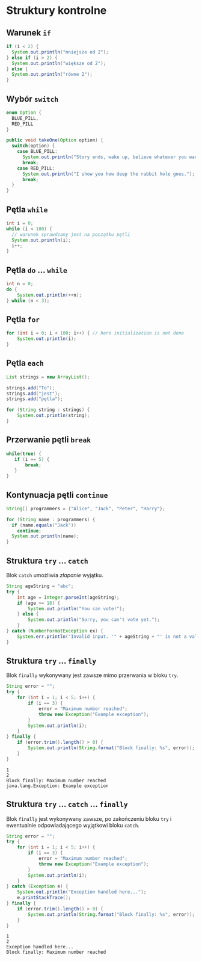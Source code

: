 Struktury kontrolne
===================

Warunek ``if``
--------------

```java
if (i < 2) {
  System.out.println("mniejsze od 2");
} else if (i > 2) {
  System.out.println("większe od 2");
} else {
  System.out.println("równe 2");
}
```

Wybór ``switch``
----------------

```java
enum Option {
  BLUE_PILL,
  RED_PILL
}

public void takeOne(Option option) {
  switch(option) {
    case BLUE_PILL:
      System.out.println("Story ends, wake up, believe whatever you want.");
      break;
    case RED_PILL:
      System.out.println("I show you how deep the rabbit hole goes.");
      break;
  }
}
```

Pętla ``while``
---------------

```java
int i = 0;
while (i < 100) {
  // warunek sprawdzany jest na początku pętli
  System.out.println(i);
  i++;
}
```

Pętla ``do`` ... ``while``
--------------------------

```java
int n = 0;
do {
    System.out.println(++n);
} while (n < 3);
```

Pętla ``for``
-------------

```java
for (int i = 0; i < 100; i++) { // here initialization is not done
    System.out.println(i);
}
```

Pętla ``each``
-------------

```java
List strings = new ArrayList();

strings.add("To");
strings.add("jest");
strings.add("pętla");

for (String string : strings) {
    System.out.println(string);
}
```

Przerwanie pętli ``break``
--------------------------

```java
while(true) {
   if (i == 5) {
       break;
   }
}
```

Kontynuacja pętli ``continue``
------------------------------

```java
String[] programmers = {"Alice", "Jack", "Peter", "Harry"};

for (String name : programmers) {
  if (name.equals("Jack"))
    continue;
  System.out.println(name);
}
```

Struktura ``try`` ... ``catch``
-------------------------------

Blok ``catch`` umożliwia *złapanie* wyjątku.

```java
String ageString = "abc";
try {
    int age = Integer.parseInt(ageString);
    if (age >= 18) {
        System.out.println("You can vote!");
    } else {
        System.out.println("Sorry, you can't vote yet.");
    }
} catch (NumberFormatException ex) {
    System.err.println("Invalid input. '" + ageString + "' is not a valid integer.");
}
```

Struktura ``try`` ... ``finally``
-----------------------------------------------

Blok ``finally`` wykonywany jest zawsze mimo przerwania w bloku ``try``.

```java
String error = "";
try {
    for (int i = 1; i < 5; i++) {
        if (i == 3) {
            error = "Maximum number reached";
            throw new Exception("Example exception");
        }
        System.out.println(i);
    }
} finally {
    if (error.trim().length() > 0) {
        System.out.println(String.format("Block finally: %s", error));
    }
}
```

```
1
2
Block finally: Maximum number reached
java.lang.Exception: Example exception
```

Struktura ``try`` ... ``catch`` ... ``finally``
-----------------------------------------------

Blok ``finally`` jest wykonywany zawsze, po zakończeniu bloku ``try`` i ewentualnie odpowiadającego wyjątkowi bloku ``catch``.

```java
String error = "";
try {
    for (int i = 1; i < 5; i++) {
        if (i == 3) {
            error = "Maximum number reached";
            throw new Exception("Example exception");
        }
        System.out.println(i);
    }
} catch (Exception e) {
    System.out.println("Exception handled here...");
    e.printStackTrace();
} finally {
    if (error.trim().length() > 0) {
        System.out.println(String.format("Block finally: %s", error));
    }
}
```

```
1
2
Exception handled here...
Block finally: Maximum number reached
```
